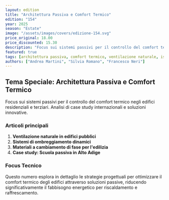 ```yaml
---
layout: edition
title: "Architettura Passiva e Comfort Termico"
edition: "154"
year: 2025
season: "Estate"
image: "/assets/images/covers/edizione-154.svg"
price_original: 18.00
price_discounted: 15.30
description: "Focus sui sistemi passivi per il controllo del comfort termico negli edifici residenziali e terziari. Analisi di case study internazionali e soluzioni innovative."
featured: true
tags: [architettura passiva, comfort termico, ventilazione naturale, isolamento]
authors: ["Andrea Martini", "Silvia Romano", "Francesco Neri"]
---
```


## Tema Speciale: Architettura Passiva e Comfort Termico

Focus sui sistemi passivi per il controllo del comfort termico negli edifici residenziali e terziari. Analisi di case study internazionali e soluzioni innovative.

### Articoli principali

1. **Ventilazione naturale in edifici pubblici**
2. **Sistemi di ombreggiamento dinamici**
3. **Materiali a cambiamento di fase per l'edilizia**
4. **Case study: Scuola passiva in Alto Adige**

<!--more-->

### Focus Tecnico

Questo numero esplora in dettaglio le strategie progettuali per ottimizzare il comfort termico degli edifici attraverso soluzioni passive, riducendo significativamente il fabbisogno energetico per riscaldamento e raffrescamento.